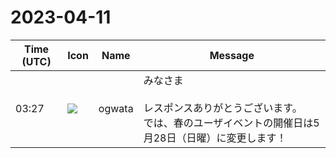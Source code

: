 # 2023-04-11

|Time (UTC)|Icon|Name|Message|
|---|---|---|---|
|03:27|![](https://avatars.slack-edge.com/2019-11-22/845042642576_070441337abaca9fb7b3_72.png)|ogwata|みなさま<br><br>レスポンスありがとうございます。<br>では、春のユーザイベントの開催日は5月28日（日曜）に変更します！|
